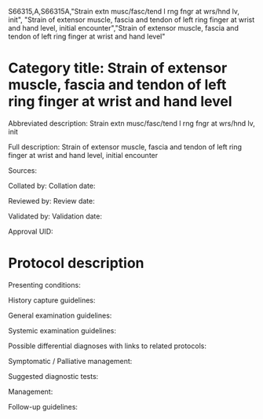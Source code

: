 S66315,A,S66315A,"Strain extn musc/fasc/tend l rng fngr at wrs/hnd lv, init", "Strain of extensor muscle, fascia and tendon of left ring finger at wrist and hand level, initial encounter","Strain of extensor muscle, fascia and tendon of left ring finger at wrist and hand level"
# Category title: Strain of extensor muscle, fascia and tendon of left ring finger at wrist and hand level

Abbreviated description: Strain extn musc/fasc/tend l rng fngr at wrs/hnd lv, init

Full description: Strain of extensor muscle, fascia and tendon of left ring finger at wrist and hand level, initial encounter

Sources:

Collated by:
Collation date:

Reviewed by:
Review date:

Validated by:
Validation date:

Approval UID:

# Protocol description

Presenting conditions:

History capture guidelines:

General examination guidelines:

Systemic examination guidelines:

Possible differential diagnoses with links to related protocols:

Symptomatic / Palliative management:

Suggested diagnostic tests:

Management:

Follow-up guidelines:
